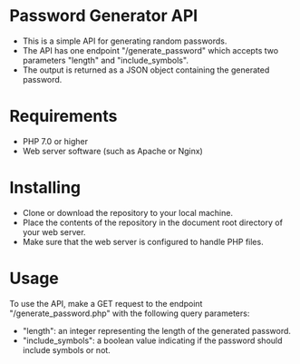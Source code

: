 # Password Generator API
- This is a simple API for generating random passwords. 
- The API has one endpoint "/generate_password" which accepts two parameters "length" and "include_symbols". 
- The output is returned as a JSON object containing the generated password.

# Requirements
- PHP 7.0 or higher
- Web server software (such as Apache or Nginx)

# Installing
- Clone or download the repository to your local machine.
- Place the contents of the repository in the document root directory of your web server.
- Make sure that the web server is configured to handle PHP files.

# Usage
To use the API, make a GET request to the endpoint "/generate_password.php" with the following query parameters:
- "length": an integer representing the length of the generated password.
- "include_symbols": a boolean value indicating if the password should include symbols or not.

